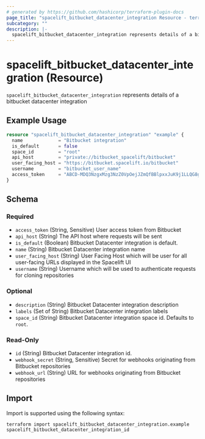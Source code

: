 ```yaml
---
# generated by https://github.com/hashicorp/terraform-plugin-docs
page_title: "spacelift_bitbucket_datacenter_integration Resource - terraform-provider-spacelift"
subcategory: ""
description: |-
  spacelift_bitbucket_datacenter_integration represents details of a bitbucket datacenter integration
---
```


# spacelift_bitbucket_datacenter_integration (Resource)

`spacelift_bitbucket_datacenter_integration` represents details of a bitbucket datacenter integration

## Example Usage

```terraform
resource "spacelift_bitbucket_datacenter_integration" "example" {
  name             = "Bitbucket integration"
  is_default       = false
  space_id         = "root"
  api_host         = "private://bitbucket_spacelift/bitbucket"
  user_facing_host = "https://bitbucket.spacelift.io/bitbucket"
  username         = "bitbucket_user_name"
  access_token     = "ABCD-MDQ3NzgxMzg3NzZ0VpOejJZmQfBBlpxxJuK9j1LLQG8g"
}
```

<!-- schema generated by tfplugindocs -->
## Schema

### Required

- `access_token` (String, Sensitive) User access token from Bitbucket
- `api_host` (String) The API host where requests will be sent
- `is_default` (Boolean) Bitbucket Datacenter integration is default.
- `name` (String) Bitbucket Datacenter integration name
- `user_facing_host` (String) User Facing Host which will be user for all user-facing URLs displayed in the Spacelift UI
- `username` (String) Username which will be used to authenticate requests for cloning repositories

### Optional

- `description` (String) Bitbucket Datacenter integration description
- `labels` (Set of String) Bitbucket Datacenter integration labels
- `space_id` (String) Bitbucket Datacenter integration space id. Defaults to `root`.

### Read-Only

- `id` (String) Bitbucket Datacenter integration id.
- `webhook_secret` (String, Sensitive) Secret for webhooks originating from Bitbucket repositories
- `webhook_url` (String) URL for webhooks originating from Bitbucket repositories

## Import

Import is supported using the following syntax:

```shell
terraform import spacelift_bitbucket_datacenter_integration.example spacelift_bitbucket_datacenter_integration_id
```
